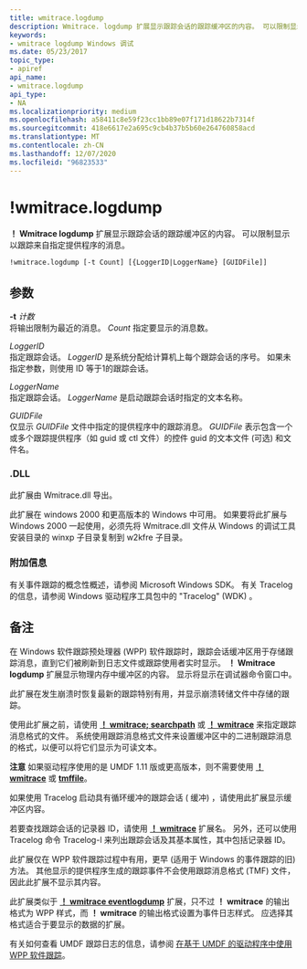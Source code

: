 ```yaml
---
title: wmitrace.logdump
description: Wmitrace. logdump 扩展显示跟踪会话的跟踪缓冲区的内容。 可以限制显示以跟踪来自指定提供程序的消息。
keywords:
- wmitrace logdump Windows 调试
ms.date: 05/23/2017
topic_type:
- apiref
api_name:
- wmitrace.logdump
api_type:
- NA
ms.localizationpriority: medium
ms.openlocfilehash: a58411c8e59f23cc1bb89e07f171d18622b7314f
ms.sourcegitcommit: 418e6617e2a695c9cb4b37b5b60e264760858acd
ms.translationtype: MT
ms.contentlocale: zh-CN
ms.lasthandoff: 12/07/2020
ms.locfileid: "96823533"
---
```

# <a name="wmitracelogdump"></a>!wmitrace.logdump


**！ Wmitrace logdump** 扩展显示跟踪会话的跟踪缓冲区的内容。 可以限制显示以跟踪来自指定提供程序的消息。

```dbgcmd
!wmitrace.logdump [-t Count] [{LoggerID|LoggerName} [GUIDFile]] 
```

## <a name="span-idddk__wmitrace_logdump_dbgspanspan-idddk__wmitrace_logdump_dbgspanparameters"></a><span id="ddk__wmitrace_logdump_dbg"></span><span id="DDK__WMITRACE_LOGDUMP_DBG"></span>参数


<span id="_______-t_______Count______"></span><span id="_______-t_______count______"></span><span id="_______-T_______COUNT______"></span>**-t** *计数*   
将输出限制为最近的消息。 *Count* 指定要显示的消息数。

<span id="_______LoggerID______"></span><span id="_______loggerid______"></span><span id="_______LOGGERID______"></span>*LoggerID*   
指定跟踪会话。 *LoggerID* 是系统分配给计算机上每个跟踪会话的序号。 如果未指定参数，则使用 ID 等于1的跟踪会话。

<span id="_______LoggerName______"></span><span id="_______loggername______"></span><span id="_______LOGGERNAME______"></span>*LoggerName*   
指定跟踪会话。 *LoggerName* 是启动跟踪会话时指定的文本名称。

<span id="_______GUIDFile______"></span><span id="_______guidfile______"></span><span id="_______GUIDFILE______"></span>*GUIDFile*   
仅显示 *GUIDFile* 文件中指定的提供程序中的跟踪消息。 *GUIDFile* 表示包含一个或多个跟踪提供程序（如 guid 或 ctl 文件）的控件 guid 的文本文件 (可选) 和文件名。

### <a name="span-iddllspanspan-iddllspandll"></a><span id="DLL"></span><span id="dll"></span>.DLL

此扩展由 Wmitrace.dll 导出。

此扩展在 windows 2000 和更高版本的 Windows 中可用。 如果要将此扩展与 Windows 2000 一起使用，必须先将 Wmitrace.dll 文件从 Windows 的调试工具安装目录的 winxp 子目录复制到 w2kfre 子目录。

### <a name="span-idadditional_informationspanspan-idadditional_informationspanspan-idadditional_informationspanadditional-information"></a><span id="Additional_Information"></span><span id="additional_information"></span><span id="ADDITIONAL_INFORMATION"></span>附加信息

有关事件跟踪的概念性概述，请参阅 Microsoft Windows SDK。 有关 Tracelog 的信息，请参阅 Windows 驱动程序工具包中的 "Tracelog" (WDK) 。

<a name="remarks"></a>备注
-------

在 Windows 软件跟踪预处理器 (WPP) 软件跟踪时，跟踪会话缓冲区用于存储跟踪消息，直到它们被刷新到日志文件或跟踪使用者实时显示。 **！ Wmitrace logdump** 扩展显示物理内存中缓冲区的内容。 显示将显示在调试器命令窗口中。

此扩展在发生崩溃时恢复最新的跟踪特别有用，并显示崩溃转储文件中存储的跟踪。

使用此扩展之前，请使用 [**！ wmitrace; searchpath**](-wmitrace-searchpath.md) 或 [**！ wmitrace**](-wmitrace-tmffile.md) 来指定跟踪消息格式的文件。 系统使用跟踪消息格式文件来设置缓冲区中的二进制跟踪消息的格式，以便可以将它们显示为可读文本。

**注意**  如果驱动程序使用的是 UMDF 1.11 版或更高版本，则不需要使用 [**！ wmitrace**](-wmitrace-searchpath.md) 或 [**tmffile**](-wmitrace-tmffile.md)。

 

如果使用 Tracelog 启动具有循环缓冲的跟踪会话 ( 缓冲) ，请使用此扩展显示缓冲区内容。

若要查找跟踪会话的记录器 ID，请使用 [**！ wmitrace**](-wmitrace-strdump.md) 扩展名。 另外，还可以使用 Tracelog 命令 Tracelog-l 来列出跟踪会话及其基本属性，其中包括记录器 ID。

此扩展仅在 WPP 软件跟踪过程中有用，更早 (适用于 Windows 的事件跟踪的旧) 方法。 其他显示的提供程序生成的跟踪事件不会使用跟踪消息格式 (TMF) 文件，因此此扩展不显示其内容。

此扩展类似于 [**！ wmitrace eventlogdump**](-wmitrace-eventlogdump.md) 扩展，只不过 **！ wmitrace** 的输出格式为 WPP 样式，而 **！ wmitrace** 的输出格式设置为事件日志样式。 应选择其格式适合于要显示的数据的扩展。

有关如何查看 UMDF 跟踪日志的信息，请参阅 [在基于 UMDF 的驱动程序中使用 WPP 软件跟踪](../wdf/using-wpp-software-tracing-in-umdf-drivers.md#viewing-the-umdf-trace-log)。

 

